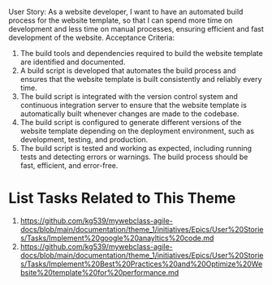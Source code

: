 User Story:
As a website developer, I want to have an automated build process for the website template, so that I can spend more time on development and less time on manual processes, ensuring efficient and fast development of the website.
Acceptance Criteria:

1. The build tools and dependencies required to build the website template are identified and documented.
2. A build script is developed that automates the build process and ensures that the website template is built consistently and reliably every time.
3. The build script is integrated with the version control system and continuous integration server to ensure that the website template is automatically built whenever changes are made to the codebase.
4. The build script is configured to generate different versions of the website template depending on the deployment environment, such as development, testing, and production.
5. The build script is tested and working as expected, including running tests and detecting errors or warnings. The build process should be fast, efficient, and error-free.
# List Tasks Related to This Theme
1. https://github.com/kg539/mywebclass-agile-docs/blob/main/documentation/theme_1/initiatives/Epics/User%20Stories/Tasks/Implement%20google%20anayltics%20code.md
2. https://github.com/kg539/mywebclass-agile-docs/blob/main/documentation/theme_1/initiatives/Epics/User%20Stories/Tasks/Implement%20Best%20Practices%20and%20Optimize%20Website%20template%20for%20performance.md